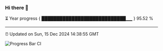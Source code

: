 ### Hi there 👋

⏳ Year progress { ████████████████████████████▁▁ } 95.52 %

---

⏰ Updated on Sun, 15 Dec 2024 14:38:55 GMT

![Progress Bar CI](https://github.com/IshwaranRudhara/GIT-ACTION/workflows/Progress%20Bar%20CI/badge.svg)
